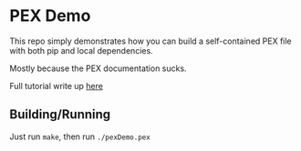 # PEX Demo #

This repo simply demonstrates how you can build a self-contained PEX file with both pip and local dependencies.

Mostly because the PEX documentation sucks.

Full tutorial write up [here](TUTORIAL.md)

## Building/Running ##

Just run `make`, then run `./pexDemo.pex`

